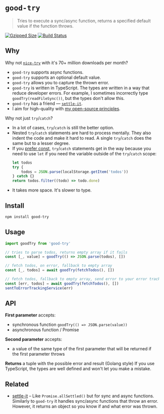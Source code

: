 # `good-try`

> Tries to execute a sync/async function, returns a specified default value if the function throws.

[![Gzipped Size](https://img.shields.io/bundlephobia/minzip/good-try)](https://bundlephobia.com/result?p=good-try)
[![Build Status](https://img.shields.io/github/workflow/status/astoilkov/good-try/CI)](https://github.com/astoilkov/good-try/actions/workflows/main.yml)

## Why

Why not [`nice-try`](https://github.com/electerious/nice-try) with it's 70+ million downloads per month?

-   `good-try` supports async functions.
-   `good-try` supports an optional default value.
-   `good-try` allows you to capture the thrown error.
-   `good-try` is written in TypeScript. The types are written in a way that reduce developer errors. For example, I sometimes incorrectly type `goodTry(readFileSync())`, but the types don't allow this.
-   `good-try` has a friend — [`settle-it`](https://github.com/astoilkov/settle-it).
-   I aim for high-quality with [my open-source principles](https://astoilkov.com/my-open-source-principles).

Why not just `try`/`catch`?

-   In a lot of cases, `try`/`catch` is still the better option.
-   Nested `try`/`catch` statements are hard to process mentally. They also indent the code and make it hard to read. A single `try`/`catch` does the same but to a lesser degree.
-   If you [prefer const](https://eslint.org/docs/latest/rules/prefer-const), `try`/`catch` statements get in the way because you need to use `let` if you need the variable outside of the `try`/`catch` scope:
    ```ts
    let todos
    try {
        todos = JSON.parse(localStorage.getItem('todos'))
    } catch {}
    return todos.filter((todo) => todo.done)
    ```
-   It takes more space. It's slower to type.

## Install

```bash
npm install good-try
```

## Usage

```ts
import goodTry from 'good-try'

// tries to parse todos, returns empty array if it fails
const [_, value] = goodTry(() => JSON.parse(todos), [])

// fetch todos, on error, fallback to empty array
const [_, todos] = await goodTry(fetchTodos(), [])

// fetch todos, fallback to empty array, send error to your error tracking service
const [err, todos] = await goodTry(fetchTodos(), [])
sentToErrorTrackingService(err)
```

## API

**First parameter** accepts:

-   synchronous function `goodTry(() => JSON.parse(value))`
-   asynchronous function / Promise

**Second parameter** accepts:

-   a value of the same type of the first parameter that will be returned if the first parameter throws

**Returns** a tuple with the possible error and result (Golang style)
If you use TypeScript, the types are well defined and won't let you make a mistake.

## Related

-   [settle-it](https://github.com/astoilkov/settle-it) – Like `Promise.allSettled()` but for sync and async functions. Similarly to `good-try` it handles sync/async functions that throw an error. However, it returns an object so you know if and what error was thrown.
